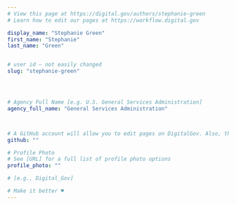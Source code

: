```yaml
---
# View this page at https://digital.gov/authors/stephanie-green
# Learn how to edit our pages at https://workflow.digital.gov

display_name: "Stephanie Green"
first_name: "Stephanie"
last_name: "Green"


# user id — not easily changed
slug: "stephanie-green"




# Agency Full Name [e.g. U.S. General Services Administration]
agency_full_name: "General Services Administration"



# A GitHub account will allow you to edit pages on DigitalGov. Also, the image used in your GitHub account can be used to populate your digital.gov profile photo. Learn more about getting a Github account at [URL]
github: ""

# Profile Photo
# See [URL] for a full list of profile photo options
profile_photo: ""

# [e.g., Digital_Gov]

# Make it better ♥
---
```

